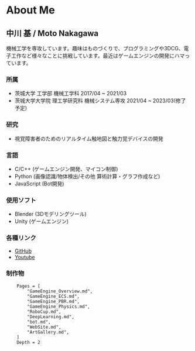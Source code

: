 # About Me

## 中川 基 / Moto Nakagawa
機械工学を専攻しています。趣味はものづくりで、プログラミングや3DCG、電子工作など様々なことに挑戦しています。最近はゲームエンジンの開発にハマっています。

### 所属
- 茨城大学 工学部 機械工学科 2017/04 ~ 2021/03
- 茨城大学大学院 理工学研究科 機械システム専攻 2021/04 ~ 2023/03(修了予定)
### 研究
- 視覚障害者のための​リアルタイム触地図と​触力覚デバイスの開発
### 言語
- C/C++ (ゲームエンジン開発、マイコン制御)
- Python (画像認識/物体検出/その他 算術計算・グラフ作成など)
- JavaScript (Bot開発)
### 使用ソフト
- Blender (3Dモデリングツール)
- Unity (ゲームエンジン)
### 各種リンク
- [GitHub](https://github.com/namo02268)
- [Youtube](https://www.youtube.com/channel/UC0Z8vkgDEXd3tQuS9wkKQBw)


### 制作物
```@contents
    Pages = [
        "GameEngine_Overview.md",
        "GameEngine_ECS.md",
        "GameEngine_PBR.md",
        "GameEngine_Physics.md",
        "RoboCup.md",
        "DeepLearning.md",
        "bot.md",
        "WebSite.md",
        "ArtGallery.md",
    ]
    Depth = 2
```
